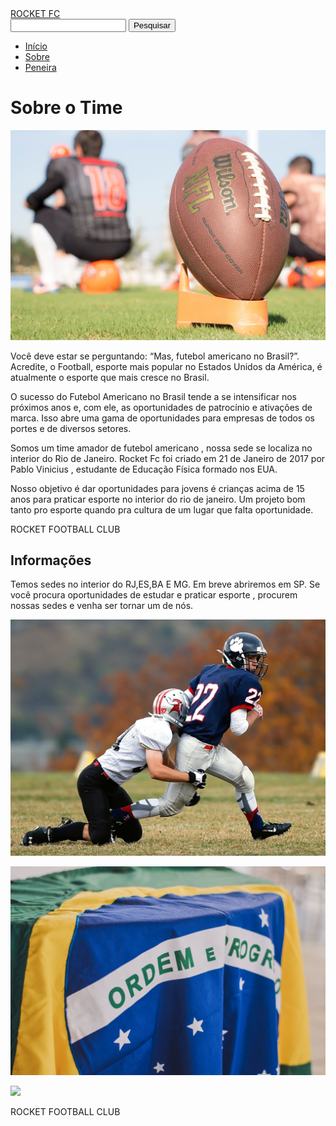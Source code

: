 <!DOCTYPE html>
<html>
	<head>
		<meta charset="UTF-8">
        <link rel="stylesheet" type="text/css" href="onlyshop.css">
<title>ROCKET FC</title>
	</head>
<body>
		<div class="principal">
			<div class="cabecalho">
				<div class="logo-cabecalho">
					<a href="./">ROCKET FC</a>
				</div>
				<div class="pesquisa">
					<input type="text" />
					<input type="submit" value="Pesquisar" />
				</div>
			</div>
			<div class="menu">
				<ul>
					<li> <a href="file:///C:/Users/Dinopc/Desktop/pablo/onlyshop.html">Início</a> </li>
					<li> <a href="file:///C:/Users/Dinopc/Desktop/pablo/pagsobre.html">Sobre </a> </li>
					<li> <a href="file:///C:/Users/Dinopc/Desktop/pablo/peneira.html">Peneira</a> </li>
				</ul>
			</div>
			<div class="corpo">
				<div class="artigos">
					<div class="espacamento">
						<h1>Sobre o Time</h1>
						<p>
							<img src="futebola.jpg" />
						</p>
						<p>
                            Você deve estar se perguntando: “Mas, futebol americano no Brasil?”. Acredite, o Football, esporte mais popular no Estados Unidos da América, é atualmente o esporte que mais cresce no Brasil.
						</p>
						<p>
                            O sucesso do Futebol Americano no Brasil tende a se intensificar nos próximos anos e, com ele, as oportunidades de patrocínio e ativações de marca. Isso abre uma gama de oportunidades para empresas de todos os portes e de diversos setores.
						</p>
						<p>
						Somos um time amador de futebol americano , nossa sede se localiza no interior do Rio de Janeiro. Rocket Fc foi criado em 21 de Janeiro de 2017 por Pablo Vinicius , estudante de Educação Física formado nos EUA.
						</p>
						<p>
						Nosso objetivo é dar oportunidades para jovens é crianças acima de 15 anos para praticar esporte no interior do rio de janeiro. Um projeto bom tanto pro esporte quando pra cultura de um lugar que falta oportunidade.
						</p>
						<p>
						ROCKET FOOTBALL CLUB 
						</p>
			</div>
				</div>
				<div class="barra-lateral">
					<div class="espacamento">
						<h2>Informações</h2>
						<p>Temos sedes no interior do RJ,ES,BA E MG. Em breve abriremos em SP. Se você procura oportunidades de estudar e praticar esporte , procurem nossas sedes e venha ser tornar um de nós.</p>
						<p>
							<img src="jogador.jpg" />
						</p>
						<p>
							<img src="bandeira.jpg" />
						</p>
						<p>
							<img src="estadio.jpg" />
						</p>
					</div>
				</div>
			</div>
			<div class="rodape">
				ROCKET FOOTBALL CLUB
			</div>
		</div>
	</body>
</html>

